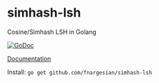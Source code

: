# simhash-lsh
Cosine/Simhash LSH in Golang

[![GoDoc](https://godoc.org/github.com/fnargesian/simhash-lsh?status.svg)](https://godoc.org/github.com/fnargesian/simhash-lsh)

[Documentation](https://godoc.org/github.com/fnargesian/simhash-lsh)

Install: `go get github.com/fnargesian/simhash-lsh`


